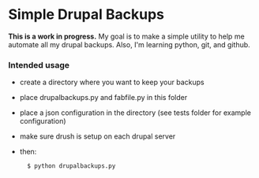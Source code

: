 Simple Drupal Backups
==============

**This is a work in progress.** My goal is to make a simple utility to help me automate all my drupal backups. Also, I'm learning python, git, and github.

### Intended usage

* create a directory where you want to keep your backups
* place drupalbackups.py and fabfile.py in this folder
* place a json configuration in the directory (see tests folder for example configuration)
* make sure drush is setup on each drupal server
* then:

        $ python drupalbackups.py

